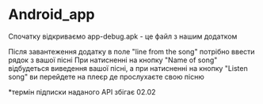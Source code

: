 # Android_app

Спочатку відкриваємо app-debug.apk - це файл з нашим додатком

Після завантеження додатку в поле "line from the song" потрібно ввести рядок з вашої пісні
При натисненні на кнопку "Name of song" відбудеться виведення вашої пісні, а
при натисненні на кнопку "Listen song" ви перейдете на плеєр де прослухаєте свою пісню

*термін підписки наданого API збігає 02.02
